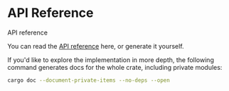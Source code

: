 # API Reference

API reference

You can read the 
[API reference](https://client-lib.docs.iota.org/docs/doc/iota_client/index.html)
here, or generate it yourself.

If you'd like to explore the implementation in more depth, the following command
generates docs for the whole crate, including private modules:

```bash
cargo doc --document-private-items --no-deps --open
```
